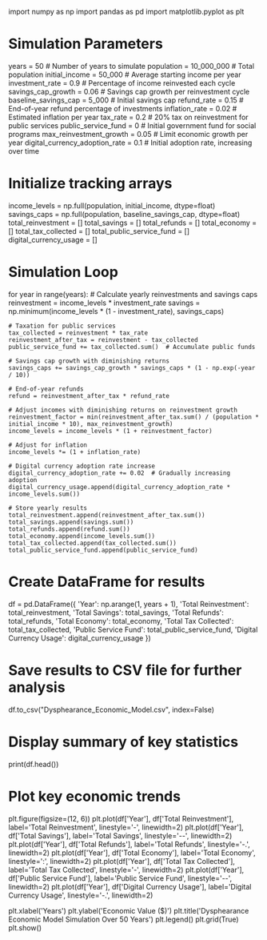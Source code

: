 import numpy as np
import pandas as pd
import matplotlib.pyplot as plt

# Simulation Parameters
years = 50  # Number of years to simulate
population = 10_000_000  # Total population
initial_income = 50_000  # Average starting income per year
investment_rate = 0.9  # Percentage of income reinvested each cycle
savings_cap_growth = 0.06  # Savings cap growth per reinvestment cycle
baseline_savings_cap = 5_000  # Initial savings cap
refund_rate = 0.15  # End-of-year refund percentage of investments
inflation_rate = 0.02  # Estimated inflation per year
tax_rate = 0.2  # 20% tax on reinvestment for public services
public_service_fund = 0  # Initial government fund for social programs
max_reinvestment_growth = 0.05  # Limit economic growth per year
digital_currency_adoption_rate = 0.1  # Initial adoption rate, increasing over time

# Initialize tracking arrays
income_levels = np.full(population, initial_income, dtype=float)
savings_caps = np.full(population, baseline_savings_cap, dtype=float)
total_reinvestment = []
total_savings = []
total_refunds = []
total_economy = []
total_tax_collected = []
total_public_service_fund = []
digital_currency_usage = []

# Simulation Loop
for year in range(years):
    # Calculate yearly reinvestments and savings caps
    reinvestment = income_levels * investment_rate
    savings = np.minimum(income_levels * (1 - investment_rate), savings_caps)
    
    # Taxation for public services
    tax_collected = reinvestment * tax_rate
    reinvestment_after_tax = reinvestment - tax_collected
    public_service_fund += tax_collected.sum()  # Accumulate public funds
    
    # Savings cap growth with diminishing returns
    savings_caps += savings_cap_growth * savings_caps * (1 - np.exp(-year / 10))
    
    # End-of-year refunds
    refund = reinvestment_after_tax * refund_rate
    
    # Adjust incomes with diminishing returns on reinvestment growth
    reinvestment_factor = min(reinvestment_after_tax.sum() / (population * initial_income * 10), max_reinvestment_growth)
    income_levels = income_levels * (1 + reinvestment_factor)
    
    # Adjust for inflation
    income_levels *= (1 + inflation_rate)

    # Digital currency adoption rate increase
    digital_currency_adoption_rate += 0.02  # Gradually increasing adoption
    digital_currency_usage.append(digital_currency_adoption_rate * income_levels.sum())

    # Store yearly results
    total_reinvestment.append(reinvestment_after_tax.sum())
    total_savings.append(savings.sum())
    total_refunds.append(refund.sum())
    total_economy.append(income_levels.sum())
    total_tax_collected.append(tax_collected.sum())
    total_public_service_fund.append(public_service_fund)

# Create DataFrame for results
df = pd.DataFrame({
    'Year': np.arange(1, years + 1),
    'Total Reinvestment': total_reinvestment,
    'Total Savings': total_savings,
    'Total Refunds': total_refunds,
    'Total Economy': total_economy,
    'Total Tax Collected': total_tax_collected,
    'Public Service Fund': total_public_service_fund,
    'Digital Currency Usage': digital_currency_usage
})

# Save results to CSV file for further analysis
df.to_csv("Dysphearance_Economic_Model.csv", index=False)

# Display summary of key statistics
print(df.head())

# Plot key economic trends
plt.figure(figsize=(12, 6))
plt.plot(df['Year'], df['Total Reinvestment'], label='Total Reinvestment', linestyle='-', linewidth=2)
plt.plot(df['Year'], df['Total Savings'], label='Total Savings', linestyle='--', linewidth=2)
plt.plot(df['Year'], df['Total Refunds'], label='Total Refunds', linestyle='-.', linewidth=2)
plt.plot(df['Year'], df['Total Economy'], label='Total Economy', linestyle=':', linewidth=2)
plt.plot(df['Year'], df['Total Tax Collected'], label='Total Tax Collected', linestyle='-', linewidth=2)
plt.plot(df['Year'], df['Public Service Fund'], label='Public Service Fund', linestyle='--', linewidth=2)
plt.plot(df['Year'], df['Digital Currency Usage'], label='Digital Currency Usage', linestyle='-.', linewidth=2)

plt.xlabel('Years')
plt.ylabel('Economic Value ($)')
plt.title('Dysphearance Economic Model Simulation Over 50 Years')
plt.legend()
plt.grid(True)
plt.show()
